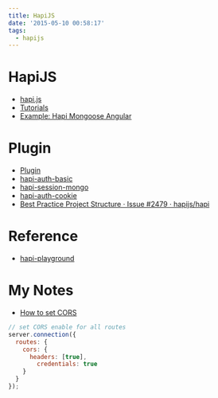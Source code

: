 ```yaml
---
title: HapiJS
date: '2015-05-10 00:58:17'
tags:
  - hapijs
---
```


# HapiJS

- [hapi.js](http://hapijs.com/)
- [Tutorials](http://hapijs.com/tutorials)
- [Example: Hapi Mongoose Angular](http://cronj.com/blog/hapi-mongoose/)

# Plugin

- [Plugin](http://hapijs.com/plugins)
- [hapi-auth-basic](https://github.com/hapijs/hapi-auth-basic)
- [hapi-session-mongo](https://github.com/Mkoopajr/hapi-session-mongo)
- [hapi-auth-cookie](https://github.com/hapijs/hapi-auth-cookie)
- [Best Practice Project Structure · Issue #2479 · hapijs/hapi](https://github.com/hapijs/hapi/issues/2479)

# Reference

- [hapi-playground](https://github.com/leesei/hapi-playground)

# My Notes

- [How to set CORS](http://hapijs.com/api#route-options)

```javascript
// set CORS enable for all routes
server.connection({
  routes: {
    cors: {
      headers: [true],
        credentials: true
    }
  }
});
```

